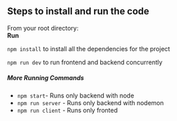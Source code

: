 
## Steps to install and run the code

From your root directory: <br>
**Run** <br>

`npm install` to install all the dependencies for the project

`npm run dev` to run frontend and backend concurrently

<h5> More Running Commands </h5> 

- `npm start`- Runs only backend with node
- `npm run server` - Runs only backend with nodemon
- `npm run client` - Runs only fronted

   
